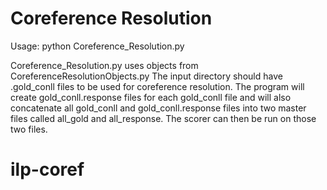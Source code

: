 # Coreference Resolution

Usage: python Coreference_Resolution.py <indir>

Coreference_Resolution.py uses objects from CoreferenceResolutionObjects.py
The input directory should have .gold_conll files to be used for coreference resolution. The program will create gold_conll.response files for each gold_conll file and will also concatenate all gold_conll and gold_conll.response files into two master files called all_gold and all_response. The scorer can then be run on those two files. 

# ilp-coref
